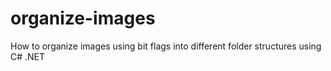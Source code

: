 # organize-images
How to organize images using bit flags into different folder structures using C# .NET
